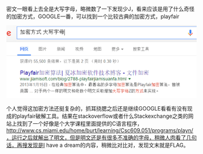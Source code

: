 密文一眼看上去全是大写字母，略微数了一下发现少J，看来应该是用了什么奇怪的加密方式，GOOGLE一番，可以找到一个比较古典的加密方式，playfair

![](./search.png)

个人觉得这加密方法还挺复杂的，抓耳挠腮之后还是继续GOOGLE看看有没有现成的playfair破解工具。结果在stackoverflow或者什么Stackexchange之类的网站上找到了一个好像是个大学课程里面提供的C语言程序，http://www.cs.miami.edu/home/burt/learning/Csc609.051/programs/playn/，运行之后就解出了明文，但是明文还是有很多不准确的字母，稍微人肉看了几句话，再搜发现是I have a dream的内容，稍微比对比对，发现文末就是FLAG。
